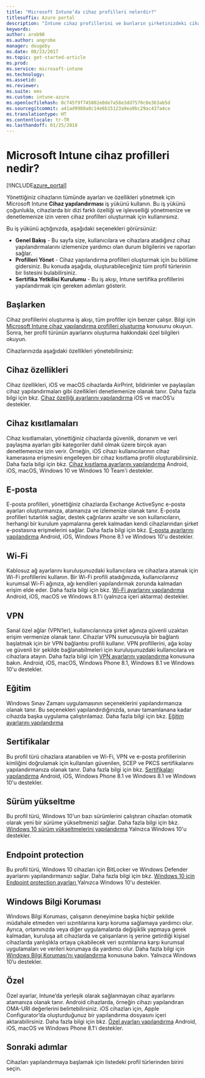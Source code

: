 ```yaml
---
title: "Microsoft Intune’da cihaz profilleri nelerdir?"
titlesuffix: Azure portal
description: "Intune cihaz profillerini ve bunların şirketinizdeki cihazların yönetilmesine ve korunmasına nasıl yardımcı olabileceğini öğrenin.\""
keywords: 
author: arob98
ms.author: angrobe
manager: dougeby
ms.date: 08/23/2017
ms.topic: get-started-article
ms.prod: 
ms.service: microsoft-intune
ms.technology: 
ms.assetid: 
ms.reviewer: 
ms.suite: ems
ms.custom: intune-azure
ms.openlocfilehash: 0c745f9f745802e0de7a58e3dd7570c0e363ab5d
ms.sourcegitcommit: a41ad9988a8c14e6b15123a9ea9bc29ac437a4ce
ms.translationtype: HT
ms.contentlocale: tr-TR
ms.lasthandoff: 01/25/2018
---
```

# <a name="what-are-microsoft-intune-device-profiles"></a>Microsoft Intune cihaz profilleri nedir?

[!INCLUDE[azure_portal](./includes/azure_portal.md)]

Yönettiğiniz cihazların tümünde ayarları ve özellikleri yönetmek için Microsoft Intune **Cihaz yapılandırması** iş yükünü kullanın. Bu iş yükünü çoğunlukla, cihazlarda bir dizi farklı özelliği ve işlevselliği yönetmenize ve denetlemenize izin veren cihaz profilleri oluşturmak için kullanırsınız.

Bu iş yükünü açtığınızda, aşağıdaki seçenekleri görürsünüz:

- **Genel Bakış** - Bu sayfa size, kullanıcılara ve cihazlara atadığınız cihaz yapılandırmalarını izlemenize yardımcı olan durum bilgilerini ve raporları sağlar.
- **Profilleri Yönet** - Cihaz yapılandırma profilleri oluşturmak için bu bölüme gidersiniz. Bu konuda aşağıda, oluşturabileceğiniz tüm profil türlerinin bir listesini bulabilirsiniz.
- **Sertifika Yetkilisi Kurulumu** - Bu iş akışı, Intune sertifika profillerini yapılandırmak için gereken adımları gösterir.

## <a name="getting-started"></a>Başlarken

Cihaz profillerini oluşturma iş akışı, tüm profiller için benzer çalışır. Bilgi için [Microsoft Intune cihaz yapılandırma profilleri oluşturma](device-profile-create.md) konusunu okuyun. Sonra, her profil türünün ayarlarını oluşturma hakkındaki özel bilgileri okuyun.

Cihazlarınızda aşağıdaki özellikleri yönetebilirsiniz:

## <a name="device-features"></a>Cihaz özellikleri

Cihaz özellikleri, iOS ve macOS cihazlarda AirPrint, bildirimler ve paylaşılan cihaz yapılandırmaları gibi özellikleri denetlemenize olanak tanır.
Daha fazla bilgi için bkz. [Cihaz özelliği ayarlarını yapılandırma](device-features-configure.md) iOS ve macOS’u destekler.

## <a name="device-restrictions"></a>Cihaz kısıtlamaları
Cihaz kısıtlamaları, yönettiğiniz cihazlarda güvenlik, donanım ve veri paylaşma ayarları gibi kategoriler dahil olmak üzere birçok ayarı denetlemenize izin verir. Örneğin, iOS cihazı kullanıcılarının cihaz kamerasına erişmesini engelleyen bir cihaz kısıtlama profili oluşturabilirsiniz.
Daha fazla bilgi için bkz. [Cihaz kısıtlama ayarlarını yapılandırma](device-restrictions-configure.md) Android, iOS, macOS, Windows 10 ve Windows 10 Team'i destekler.

## <a name="email"></a>E-posta
E-posta profilleri, yönettiğiniz cihazlarda Exchange ActiveSync e-posta ayarları oluşturmanıza, atamanıza ve izlemenize olanak tanır. E-posta profilleri tutarlılık sağlar, destek çağrılarını azaltır ve son kullanıcıların, herhangi bir kurulum yapmalarına gerek kalmadan kendi cihazlarından şirket e-postasına erişmelerini sağlar.
Daha fazla bilgi için bkz. [E-posta ayarlarını yapılandırma](email-settings-configure.md) Android, iOS, Windows Phone 8.1 ve Windows 10'u destekler.

## <a name="wi-fi"></a>Wi-Fi
Kablosuz ağ ayarlarını kuruluşunuzdaki kullanıcılara ve cihazlara atamak için Wi-Fi profillerini kullanın. Bir Wi-Fi profili atadığınızda, kullanıcılarınız kurumsal Wi-Fi ağınıza, ağı kendileri yapılandırmak zorunda kalmadan erişim elde eder.
Daha fazla bilgi için bkz. [Wi-Fi ayarlarını yapılandırma](wi-fi-settings-configure.md) Android, iOS, macOS ve Windows 8.1'i (yalnızca içeri aktarma) destekler.

## <a name="vpn"></a>VPN
Sanal özel ağlar (VPN’ler), kullanıcılarınıza şirket ağınıza güvenli uzaktan erişim vermenize olanak tanır. Cihazlar VPN sunucusuyla bir bağlantı başlatmak için bir VPN bağlantısı profili kullanır. VPN profillerini, ağa kolay ve güvenli bir şekilde bağlanabilmeleri için kuruluşunuzdaki kullanıcılara ve cihazlara atayın.
Daha fazla bilgi için [VPN ayarlarını yapılandırma](vpn-settings-configure.md) konusuna bakın.
Android, iOS, macOS, Windows Phone 8.1, Windows 8.1 ve Windows 10'u destekler.

## <a name="education"></a>Eğitim
Windows Sınav Zamanı uygulamasının seçeneklerini yapılandırmanıza olanak tanır. Bu seçenekleri yapılandırdığınızda, sınav tamamlanana kadar cihazda başka uygulama çalıştırılamaz.
Daha fazla bilgi için bkz. [Eğitim ayarlarını yapılandırma](education-settings-configure.md)

## <a name="certificates"></a>Sertifikalar
Bu profil türü cihazlara atanabilen ve Wi-Fi, VPN ve e-posta profillerinin kimliğini doğrulamak için kullanılan güvenilen, SCEP ve PKCS sertifikalarını yapılandırmanıza olanak tanır.
Daha fazla bilgi için bkz. [Sertifikaları yapılandırma](certificates-configure.md) Android, iOS, Windows Phone 8.1 ve Windows 8.1 ve Windows 10'u destekler.

## <a name="edition-upgrade"></a>Sürüm yükseltme
Bu profil türü, Windows 10'un bazı sürümlerini çalıştıran cihazları otomatik olarak yeni bir sürüme yükseltmenizi sağlar.
Daha fazla bilgi için bkz. [Windows 10 sürüm yükseltmelerini yapılandırma](edition-upgrade-configure-windows-10.md) Yalnızca Windows 10'u destekler.

## <a name="endpoint-protection"></a>Endpoint protection
Bu profil türü, Windows 10 cihazları için BitLocker ve Windows Defender ayarlarını yapılandırmanızı sağlar.
Daha fazla bilgi için bkz. [Windows 10 için Endpoint protection ayarları ](endpoint-protection-windows-10.md) Yalnızca Windows 10'u destekler.

## <a name="windows-information-protection"></a>Windows Bilgi Koruması
Windows Bilgi Koruması, çalışanın deneyimine başka hiçbir şekilde müdahale etmeden veri sızıntılarına karşı koruma sağlamaya yardımcı olur. Ayrıca, ortamınızda veya diğer uygulamalarda değişiklik yapmaya gerek kalmadan, kuruluşa ait cihazlarda ve çalışanların iş yerine getirdiği kişisel cihazlarda yanlışlıkla ortaya çıkabilecek veri sızıntılarına karşı kurumsal uygulamaları ve verileri korumaya da yardımcı olur.
Daha fazla bilgi için [Windows Bilgi Koruması’nı yapılandırma](windows-information-protection-configure.md) konusuna bakın. Yalnızca Windows 10’u destekler.

## <a name="custom"></a>Özel
Özel ayarlar, Intune’da yerleşik olarak sağlanmayan cihaz ayarlarını atamanıza olanak tanır. Android cihazlarda, örneğin cihazı yapılandıran OMA-URI değerlerini belirtebilirsiniz. iOS cihazları için, Apple Configurator’da oluşturduğunuz bir yapılandırma dosyasını içeri aktarabilirsiniz.
Daha fazla bilgi için bkz. [Özel ayarları yapılandırma](custom-settings-configure.md) Android, iOS, macOS ve Windows Phone 8.1'i destekler.

## <a name="next-steps"></a>Sonraki adımlar
Cihazları yapılandırmaya başlamak için listedeki profil türlerinden birini seçin.
